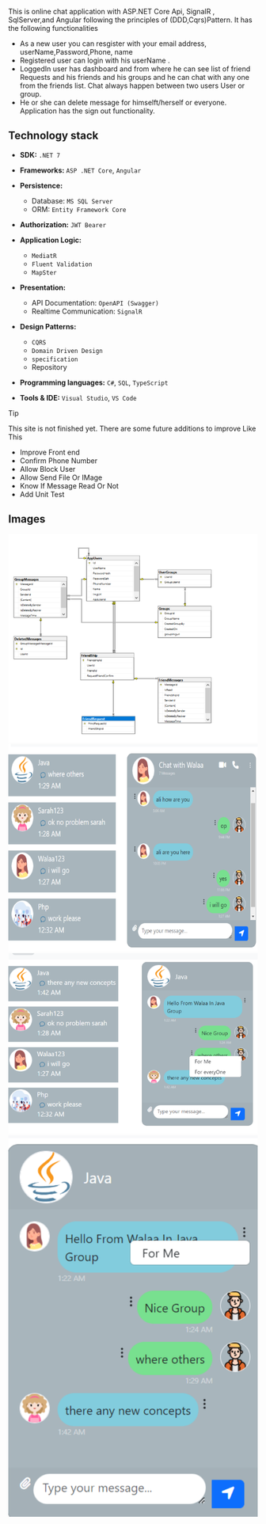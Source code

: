 This is online chat application with ASP.NET Core Api, SignalR , SqlServer,and Angular following the principles of (DDD,Cqrs)Pattern. It has the following functionalities

* As a new user you can resgister with your email address, userName,Password,Phone, name 
* Registered user can login with his userName .
* LoggedIn user has dashboard and from where he can see list of friend Requests and his friends and his groups and he can chat with any one from the friends list. Chat always happen between two users
User or group.
* He or she can delete message  for himselft/herself or everyone.
Application has the sign out functionality.
## Technology stack

- **SDK:** `.NET 7`
- **Frameworks:** `ASP .NET Core`, `Angular`
- **Persistence:**
    - Database: `MS SQL Server`
    - ORM: `Entity Framework Core`
- **Authorization:** `JWT Bearer`
- **Application Logic:**
    - `MediatR`
    - `Fluent Validation`
    - `MapSter`
  
- **Presentation:**
    - API Documentation: `OpenAPI (Swagger)`
    - Realtime Communication: `SignalR`
 -  **Design Patterns:**
    - `CQRS`
    - `Domain Driven Design`
    - `specification`
    - Repository 
- **Programming languages:** `C#`, `SQL`, `TypeScript`
- **Tools & IDE:** `Visual Studio`, `VS Code`
> [!TIP]
This site is not finished yet. There are some future additions to improve Like This
  * Improve Front end
  * Confirm Phone Number
  * Allow Block User
  * Allow Send File Or IMage
  * Know If Message Read Or Not
  * Add Unit Test
## Images
  ![Chat App](/Images/digramgit.png)   ![Chat App](/Images/walaachatgit.png)
   ![Chat App](/Images/java1git.png)
  ![Chat App](/Images/java2git.png)

